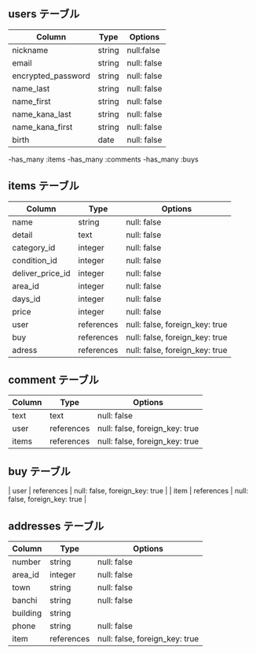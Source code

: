 ## users テーブル

| Column                        | Type   | Options     |
| ------------------            | ------ | ----------- |
| nickname                      | string | null:false  |
| email                         | string | null: false |
| encrypted_password            | string | null: false |
| name_last                     | string | null: false |
| name_first                    | string | null: false |
| name_kana_last                | string | null: false |
| name_kana_first               | string | null: false |
| birth                         | date   | null: false |

-has_many :items
-has_many :comments
-has_many :buys

## items  テーブル

| Column           | Type       | Options     |
| ----------       | ---------- | ----------- |
| name             | string     | null: false |
| detail           | text       | null: false |
| category_id      | integer    | null: false |
| condition_id     | integer    | null: false |
| deliver_price_id | integer    | null: false |
| area_id          | integer    | null: false |
| days_id          | integer    | null: false |
| price            | integer    | null: false |
| user             | references | null: false, foreign_key: true |
| buy              | references | null: false, foreign_key: true |
| adress           | references | null: false, foreign_key: true |

## comment  テーブル

| Column            | Type       | Options     |
| ----------------- | ---------- | ----------- |
| text              | text       | null: false |
| user              | references | null: false, foreign_key: true |
| items             | references | null: false, foreign_key: true |

## buy  テーブル
| user             | references | null: false, foreign_key: true |
| item             | references | null: false, foreign_key: true |

## addresses  テーブル
| Column            | Type       | Options     |
| ----------------- | ---------- | ----------- |
| number            | string     | null: false |
| area_id           | integer    | null: false |
| town              | string     | null: false |
| banchi            | string     | null: false |
| building          | string     |             |
| phone             | string     | null: false |
| item              | references | null: false, foreign_key: true |